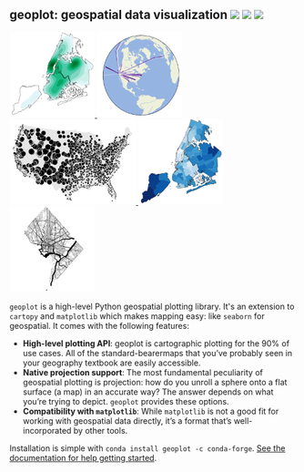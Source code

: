 ## geoplot: geospatial data visualization  ![](https://img.shields.io/badge/status-stable-green.svg?style=flat-square) ![](https://img.shields.io/conda/v/conda-forge/geoplot.svg?style=flat-square) ![](https://img.shields.io/pypi/pyversions/geoplot.svg?style=flat-square)

<div class="row">
<a href=https://residentmario.github.io/geoplot/gallery/plot_nyc_collision_factors.html>
<img src="https://raw.githubusercontent.com/ResidentMario/geoplot/master/figures/nyc-collision-factors.png"
 height="150" width="150">
</a>

<a href=https://residentmario.github.io/geoplot/gallery/plot_los_angeles_flights.html>
<img src="https://raw.githubusercontent.com/ResidentMario/geoplot/master/figures/los-angeles-flights.png"
 height="150" width="150">
</a>

<a href=https://residentmario.github.io/geoplot/gallery/plot_usa_city_elevations.html>
<img src="https://raw.githubusercontent.com/ResidentMario/geoplot/master/figures/usa-city-elevations.png"
 height="150">
</a>

<a href=https://residentmario.github.io/geoplot/gallery/plot_nyc_parking_tickets.html>
<img src="https://raw.githubusercontent.com/ResidentMario/geoplot/master/figures/nyc-parking-tickets.png"
 height="150" width="150">
</a>

<a href=https://residentmario.github.io/geoplot/gallery/plot_dc_street_network.html>
<img src="https://raw.githubusercontent.com/ResidentMario/geoplot/master/figures/dc-street-network.png"
height="150" width="150">
</a>

</div>

``geoplot`` is a high-level Python geospatial plotting library. It's an extension to `cartopy` and `matplotlib` which makes mapping easy: like `seaborn` for geospatial. It comes with the following features:

* **High-level plotting API**: geoplot is cartographic plotting for the 90% of use cases. All of the standard-bearermaps that you’ve probably seen in your geography textbook are easily accessible.
* **Native projection support**: The most fundamental peculiarity of geospatial plotting is projection: how do you unroll a sphere onto a flat surface (a map) in an accurate way? The answer depends on what you’re trying to depict. `geoplot` provides these options.
* **Compatibility with `matplotlib`**: While `matplotlib` is not a good fit for working with geospatial data directly, it’s a format that’s well-incorporated by other tools.

Installation is simple with `conda install geoplot -c conda-forge`. [See the documentation for help getting started](https://residentmario.github.io/geoplot/index.html).

